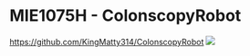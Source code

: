 # MIE1075H - ColonscopyRobot
https://github.com/KingMatty314/ColonscopyRobot
<img src="./Final Project/P2.gif"/>
